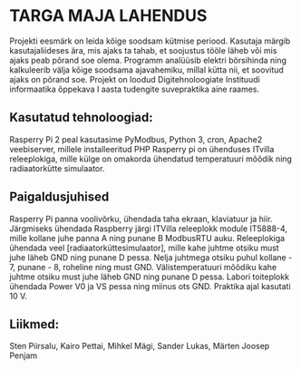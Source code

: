 # TARGA MAJA LAHENDUS

Projekti eesmärk on leida kõige soodsam kütmise periood. Kasutaja märgib kasutajaliideses ära, mis ajaks ta tahab, et soojustus tööle läheb või mis ajaks peab põrand soe olema. Programm analüüsib elektri börsihinda ning kalkuleerib välja kõige soodsama ajavahemiku, millal kütta nii, et soovitud ajaks on põrand soe.
Projekt on loodud Digitehnoloogiate Instituudi informaatika õppekava I aasta tudengite suvepraktika aine raames.

## Kasutatud tehnoloogiad:
Rasperry Pi 2 peal kasutasime PyModbus, Python 3, cron, Apache2 veebiserver, millele installeeritud PHP
Rasperry pi on ühenduses ITvilla releeplokiga, mille külge on omakorda ühendatud temperatuuri mõõdik ning radiaatorkütte simulaator.

## Paigaldusjuhised
Rasperry Pi panna voolivõrku, ühendada taha ekraan, klaviatuur ja hiir. Järgmiseks ühendada Raspberry järgi ITVilla releeplokk module IT5888-4, mille kollane juhe panna A ning punane B ModbusRTU auku. Releeplokiga ühendada veel [radiaatorküttesimulaator], mille kahe juhtme otsiku must juhe läheb GND ning punane D pessa. Nelja juhtmega otsiku puhul kollane - 7, punane - 8, roheline ning must GND. Välistemperatuuri mõõdiku kahe juhtme otsiku must juhe läheb GND ning punane D pessa. Labori toiteplokk ühendada Power V0 ja VS pessa ning miinus ots GND. Praktika ajal kasutati 10 V.

## Liikmed:
Sten Piirsalu, 
Kairo Pettai, 
Mihkel Mägi, 
Sander Lukas, 
Märten Joosep Penjam

